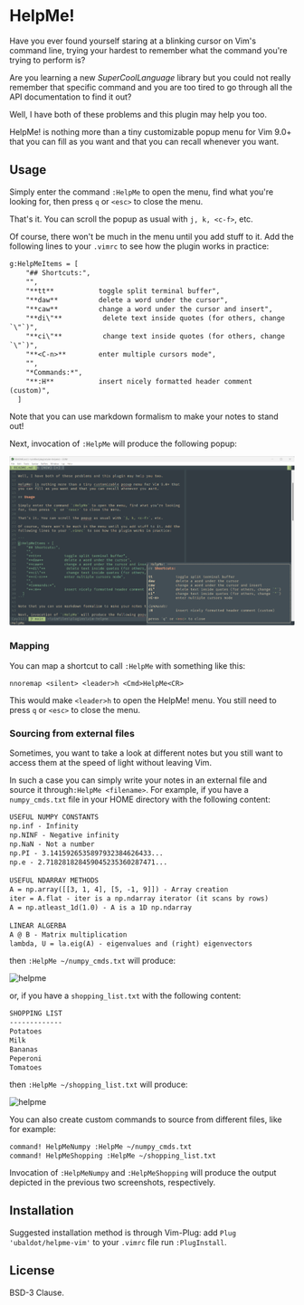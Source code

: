 # HelpMe!

Have you ever found yourself staring at a blinking cursor on Vim's command
line, trying your hardest to remember what the command you're trying to
perform is?

Are you learning a new _SuperCoolLanguage_ library but you could not really
remember that specific command and you are too tired to go through all the API
documentation to find it out?

Well, I have both of these problems and this plugin may help you too.

HelpMe! is nothing more than a tiny customizable popup menu for Vim 9.0+ that
you can fill as you want and that you can recall whenever you want.

## Usage

Simply enter the command `:HelpMe` to open the menu, find what you're looking
for, then press `q` or `<esc>` to close the menu.

That's it. You can scroll the popup as usual with `j, k, <c-f>`, etc.

Of course, there won't be much in the menu until you add stuff to it. Add the
following lines to your `.vimrc` to see how the plugin works in practice:

```
g:HelpMeItems = [
    "## Shortcuts:",
    "",
    "**tt**           toggle split terminal buffer",
    "**daw**          delete a word under the cursor",
    "**caw**          change a word under the cursor and insert",
    "**di\"**          delete text inside quotes (for others, change `\"`)",
    "**ci\"**          change text inside quotes (for others, change `\"`)",
    "**<C-n>**        enter multiple cursors mode",
    "",
    "*Commands:*",
    "**:H**           insert nicely formatted header comment (custom)",
  ]
```

Note that you can use markdown formalism to make your notes to stand out!

Next, invocation of `:HelpMe` will produce the following popup:

![helpme](/helpme_preview.png)

### Mapping

You can map a shortcut to call `:HelpMe` with something like this:

```
nnoremap <silent> <leader>h <Cmd>HelpMe<CR>
```

This would make `<leader>h` to open the HelpMe! menu. You still need to press
`q` or `<esc>` to close the menu.

### Sourcing from external files

Sometimes, you want to take a look at different notes but you still want to
access them at the speed of light without leaving Vim.

In such a case you can simply write your notes in an external file and source
it through`:HelpMe <filename>`. For example, if you have a `numpy_cmds.txt`
file in your HOME directory with the following content:

```
USEFUL NUMPY CONSTANTS
np.inf - Infinity
np.NINF - Negative infinity
np.NaN - Not a number
np.PI - 3.1415926535897932384626433...
np.e - 2.718281828459045235360287471...

USEFUL NDARRAY METHODS
A = np.array([[3, 1, 4], [5, -1, 9]]) - Array creation
iter = A.flat - iter is a np.ndarray iterator (it scans by rows)
A = np.atleast_1d(1.0) - A is a 1D np.ndarray

LINEAR ALGERBA
A @ B - Matrix multiplication
lambda, U = la.eig(A) - eigenvalues and (right) eigenvectors
```

then `:HelpMe ~/numpy_cmds.txt` will produce:

![helpme](/numpy_preview.png)

or, if you have a `shopping_list.txt` with the following content:

```
SHOPPING LIST
-------------
Potatoes
Milk
Bananas
Peperoni
Tomatoes
```

then `:HelpMe ~/shopping_list.txt` will produce:

![helpme](/shopping_list_preview.png)

You can also create custom commands to source from different files, like for
example:

```
command! HelpMeNumpy :HelpMe ~/numpy_cmds.txt
command! HelpMeShopping :HelpMe ~/shopping_list.txt
```

Invocation of `:HelpMeNumpy` and `:HelpMeShopping` will produce the output
depicted in the previous two screenshots, respectively.

## Installation

Suggested installation method is through Vim-Plug: add
`Plug 'ubaldot/helpme-vim'` to your `.vimrc` file run `:PlugInstall`.

## License

BSD-3 Clause.
